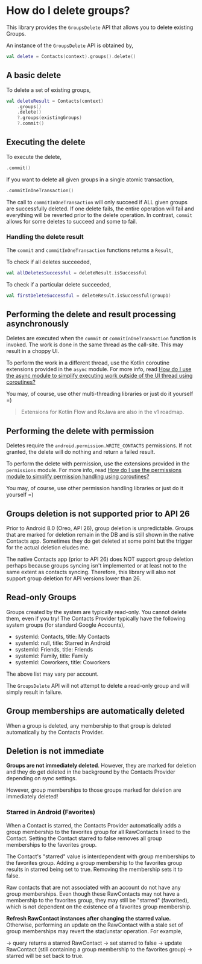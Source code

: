 # How do I delete groups?

This library provides the `GroupsDelete` API that allows you to delete existing Groups.

An instance of the `GroupsDelete` API is obtained by,

```kotlin
val delete = Contacts(context).groups().delete()
```

## A basic delete

To delete a set of existing groups,

```kotlin
val deleteResult = Contacts(context)
    .groups()
    .delete()
    ?.groups(existingGroups)
    ?.commit()
```

## Executing the delete

To execute the delete,

```kotlin
.commit()
```

If you want to delete all given groups in a single atomic transaction,

```kotlin
.commitInOneTransaction()
```

The call to `commitInOneTransaction` will only succeed if ALL given groups are successfully deleted.
If one delete fails, the entire operation will fail and everything will be reverted prior to the
delete operation. In contrast, `commit` allows for some deletes to succeed and some to fail.

### Handling the delete result

The `commit` and `commitInOneTransaction` functions returns a `Result`,

To check if all deletes succeeded,

```kotlin
val allDeletesSuccessful = deleteResult.isSuccessful
```

To check if a particular delete succeeded,

```kotlin
val firstDeleteSuccessful = deleteResult.isSuccessful(group1)
```

## Performing the delete and result processing asynchronously

Deletes are executed when the `commit` or `commitInOneTransaction` function is invoked. The work is
done in the same thread as the call-site. This may result in a choppy UI.

To perform the work in a different thread, use the Kotlin coroutine extensions provided in the `async` module.
For more info, read [How do I use the async module to simplify executing work outside of the UI thread using coroutines?](/howto/howto-use-api-with-async-execution.md)

You may, of course, use other multi-threading libraries or just do it yourself =)

> Extensions for Kotlin Flow and RxJava are also in the v1 roadmap.

## Performing the delete with permission

Deletes require the `android.permission.WRITE_CONTACTS` permissions. If not granted, the delete
will do nothing and return a failed result.

To perform the delete with permission, use the extensions provided in the `permissions` module.
For more info, read [How do I use the permissions module to simplify permission handling using coroutines?](/howto/howto-use-api-with-permissions-handling.md)

You may, of course, use other permission handling libraries or just do it yourself =)

## Groups deletion is not supported prior to API 26

Prior to Android 8.0 (Oreo, API 26), group deletion is unpredictable. Groups that are marked for
deletion remain in the DB and is still shown in the native Contacts app. Sometimes they do get
deleted at some point but the trigger for the actual deletion eludes me.

The native Contacts app (prior to API 26) does NOT support group deletion perhaps because groups
syncing isn't implemented or at least not to the same extent as contacts syncing. Therefore, this
library will also not support group deletion for API versions lower than 26.

## Read-only Groups

Groups created by the system are typically read-only. You cannot delete them, even if you try! The
Contacts Provider typically have the following system groups (for standard Google Accounts),

- systemId: Contacts, title: My Contacts
- systemId: null, title: Starred in Android
- systemId: Friends, title: Friends
- systemId: Family, title: Family
- systemId: Coworkers, title: Coworkers

The above list may vary per account.

The `GroupsDelete` API will not attempt to delete a read-only group and will simply result in
failure.

## Group memberships are automatically deleted

When a group is deleted, any membership to that group is deleted automatically by the
Contacts Provider.

## Deletion is not immediate

**Groups are not immediately deleted**. However, they are marked for deletion and they do get
deleted in the background by the Contacts Provider depending on sync settings.

However, group memberships to those groups marked for deletion are immediately deleted!

### Starred in Android (Favorites)

When a Contact is starred, the Contacts Provider automatically adds a group membership to the
favorites group for all RawContacts linked to the Contact. Setting the Contact starred to false
removes all group memberships to the favorites group.

The Contact's "starred" value is interdependent with group memberships to the favorites group.
Adding a group membership to the favorites group results in starred being set to true. Removing
the membership sets it to false.

Raw contacts that are not associated with an account do not have any group memberships. Even
though these RawContacts may not have a membership to the favorites group, they may still be
"starred" (favorited), which is not dependent on the existence of a favorites group membership.

**Refresh RawContact instances after changing the starred value.** Otherwise, performing an
update on the RawContact with a stale set of group memberships may revert the star/unstar
operation. For example,

-> query returns a starred RawContact
-> set starred to false
-> update RawContact (still containing a group membership to the favorites group)
-> starred will be set back to true.